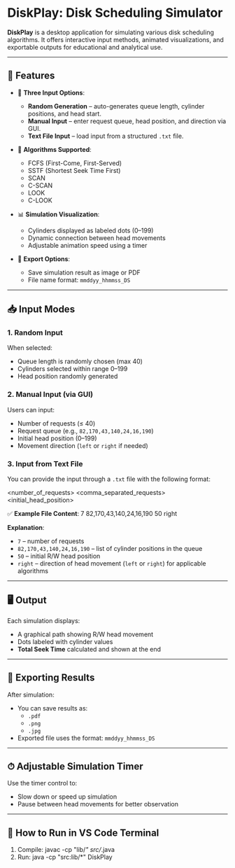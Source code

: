 # DiskPlay: Disk Scheduling Simulator

**DiskPlay** is a desktop application for simulating various disk scheduling algorithms. It offers interactive input methods, animated visualizations, and exportable outputs for educational and analytical use.

---

## 🔧 Features

- 🧩 **Three Input Options**:
  - **Random Generation** – auto-generates queue length, cylinder positions, and head start.
  - **Manual Input** – enter request queue, head position, and direction via GUI.
  - **Text File Input** – load input from a structured `.txt` file.

- 🧠 **Algorithms Supported**:
  - FCFS (First-Come, First-Served)
  - SSTF (Shortest Seek Time First)
  - SCAN
  - C-SCAN
  - LOOK
  - C-LOOK

- 📊 **Simulation Visualization**:
  - Cylinders displayed as labeled dots (0–199)
  - Dynamic connection between head movements
  - Adjustable animation speed using a timer

- 💾 **Export Options**:
  - Save simulation result as image or PDF
  - File name format: `mmddyy_hhmmss_DS`

---

## 📥 Input Modes

### 1. Random Input

When selected:
- Queue length is randomly chosen (max 40)
- Cylinders selected within range 0–199
- Head position randomly generated

### 2. Manual Input (via GUI)

Users can input:
- Number of requests (≤ 40)
- Request queue (e.g., `82,170,43,140,24,16,190`)
- Initial head position (0–199)
- Movement direction (`left` or `right` if needed)

### 3. Input from Text File

You can provide the input through a `.txt` file with the following format:

<number_of_requests> <comma_separated_requests> <initial_head_position> <direction> 


✅ **Example File Content**:
7 82,170,43,140,24,16,190 50 right


**Explanation**:
- `7` – number of requests
- `82,170,43,140,24,16,190` – list of cylinder positions in the queue
- `50` – initial R/W head position
- `right` – direction of head movement (`left` or `right`) for applicable algorithms


---

## 🖥 Output

Each simulation displays:
- A graphical path showing R/W head movement
- Dots labeled with cylinder values
- **Total Seek Time** calculated and shown at the end

---

## 💾 Exporting Results

After simulation:
- You can save results as:
  - `.pdf`
  - `.png`
  - `.jpg`
- Exported file uses the format: `mmddyy_hhmmss_DS`

---

## ⏱ Adjustable Simulation Timer

Use the timer control to:
- Slow down or speed up simulation
- Pause between head movements for better observation

---

## 🚀 How to Run in VS Code Terminal

1. Compile:  javac -cp "lib/*" src/*.java 
2. Run: java -cp "src:lib/*" DiskPlay

